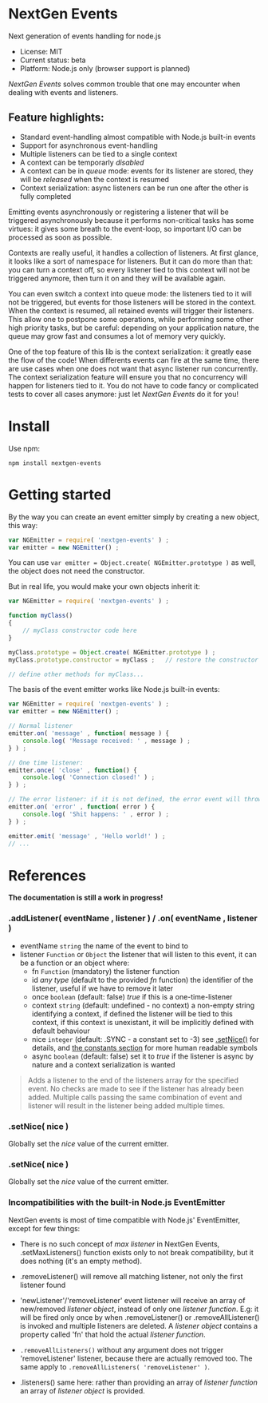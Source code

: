 

# NextGen Events

Next generation of events handling for node.js

* License: MIT
* Current status: beta
* Platform: Node.js only (browser support is planned)

*NextGen Events* solves common trouble that one may encounter when dealing with events and listeners.

## Feature highlights:

* Standard event-handling almost compatible with Node.js built-in events
* Support for asynchronous event-handling
* Multiple listeners can be tied to a single context
* A context can be temporarly *disabled*
* A context can be in *queue* mode: events for its listener are stored, they will be *released* when the context is resumed
* Context serialization: async listeners can be run one after the other is fully completed

Emitting events asynchronously or registering a listener that will be triggered asynchronously because it performs
non-critical tasks has some virtues: it gives some breath to the event-loop, so important I/O can be processed as soon as possible.

Contexts are really useful, it handles a collection of listeners.
At first glance, it looks like a sort of namespace for listeners.
But it can do more than that: you can turn a context off, so every listener tied to this context will not be triggered anymore,
then turn it on and they will be available again. 

You can even switch a context into queue mode: the listeners tied to it will not be triggered, but events for those
listeners will be stored in the context. When the context is resumed, all retained events will trigger their listeners.
This allow one to postpone some operations, while performing some other high priority tasks, but be careful:
depending on your application nature, the queue may grow fast and consumes a lot of memory very quickly.

One of the top feature of this lib is the context serialization: it greatly ease the flow of the code!
When differents events can fire at the same time, there are use cases when one does not want that async listener run concurrently.
The context serialization feature will ensure you that no concurrency will happen for listeners tied to it.
You do not have to code fancy or complicated tests to cover all cases anymore: just let *NextGen Events* do it for you!



# Install

Use npm:

```
npm install nextgen-events
```


# Getting started

By the way you can create an event emitter simply by creating a new object, this way:

```js
var NGEmitter = require( 'nextgen-events' ) ;
var emitter = new NGEmitter() ;
```

You can use `var emitter = Object.create( NGEmitter.prototype )` as well, the object does not need the constructor.

But in real life, you would make your own objects inherit it:

```js
var NGEmitter = require( 'nextgen-events' ) ;

function myClass()
{
	// myClass constructor code here
}

myClass.prototype = Object.create( NGEmitter.prototype ) ;
myClass.prototype.constructor = myClass ;	// restore the constructor

// define other methods for myClass...
```

The basis of the event emitter works like Node.js built-in events:

```js
var NGEmitter = require( 'nextgen-events' ) ;
var emitter = new NGEmitter() ;

// Normal listener
emitter.on( 'message' , function( message ) {
	console.log( 'Message received: ' , message ) ;
} ) ;

// One time listener:
emitter.once( 'close' , function() {
	console.log( 'Connection closed!' ) ;
} ) ;

// The error listener: if it is not defined, the error event will throw an exception
emitter.on( 'error' , function( error ) {
	console.log( 'Shit happens: ' , error ) ;
} ) ;

emitter.emit( 'message' , 'Hello world!' ) ;
// ...
```



# References

**The documentation is still a work in progress!**



### .addListener( eventName , listener ) / .on( eventName , listener )

* eventName `string` the name of the event to bind to
* listener `Function` or `Object` the listener that will listen to this event, it can be a function or an object where:
	* fn `Function` (mandatory) the listener function
	* id *any type* (default to the provided *fn* function) the identifier of the listener, useful if we have to remove it later
	* once `boolean` (default: false) *true* if this is a one-time-listener
	* context `string` (default: undefined - no context) a non-empty string identifying a context, if defined the listener
	  will be tied to this context, if this context is unexistant, it will be implicitly defined with default behaviour
	* nice `integer` (default: .SYNC - a constant set to -3) see [.setNice()](#ref.setNice) for details,
	  and [the constants section](#ref.constants) for more human readable symbols
	* async `boolean` (default: false) set it to *true* if the listener is async by nature and a context serialization is wanted

> Adds a listener to the end of the listeners array for the specified event.
> No checks are made to see if the listener has already been added.
> Multiple calls passing the same combination of event and listener will result in the listener being added multiple times.



<a name="ref.setNice"></a>
### .setNice( nice )

Globally set the *nice* value of the current emitter.



<a name="ref.constants"></a>
### .setNice( nice )

Globally set the *nice* value of the current emitter.




### Incompatibilities with the built-in Node.js EventEmitter

NextGen events is most of time compatible with Node.js' EventEmitter, except for few things:

* There is no such concept of *max listener* in NextGen Events, .setMaxListeners() function exists only to not break compatibility,
  but it does nothing (it's an empty method).

* .removeListener() will remove all matching listener, not only the first listener found

* 'newListener'/'removeListener' event listener will receive an array of new/removed *listener object*, instead of only one
  *listener function*.
  E.g: it will be fired only once by when .removeListener() or .removeAllListener() is invoked and multiple listeners are deleted.
  A *listener object* contains a property called 'fn' that hold the actual *listener function*.

* `.removeAllListeners()` without any argument does not trigger 'removeListener' listener, because there are actually removed too.
  The same apply to `.removeAllListeners( 'removeListener' )`.

* .listeners() same here: rather than providing an array of *listener function* an array of *listener object* is provided.



